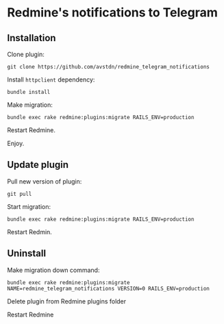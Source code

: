 # Redmine's notifications to Telegram

## Installation

Clone plugin:

	git clone https://github.com/avstdn/redmine_telegram_notifications

Install `httpclient` dependency:

	bundle install

Make migration:

	bundle exec rake redmine:plugins:migrate RAILS_ENV=production

Restart Redmine.

Enjoy.

## Update plugin

Pull new version of plugin:
	
	git pull

Start migration:

	bundle exec rake redmine:plugins:migrate RAILS_ENV=production

Restart Redmin.

## Uninstall

Make migration down command:

	bundle exec rake redmine:plugins:migrate NAME=redmine_telegram_notifications VERSION=0 RAILS_ENV=production
    
Delete plugin from Redmine plugins folder
  
Restart Redmine
